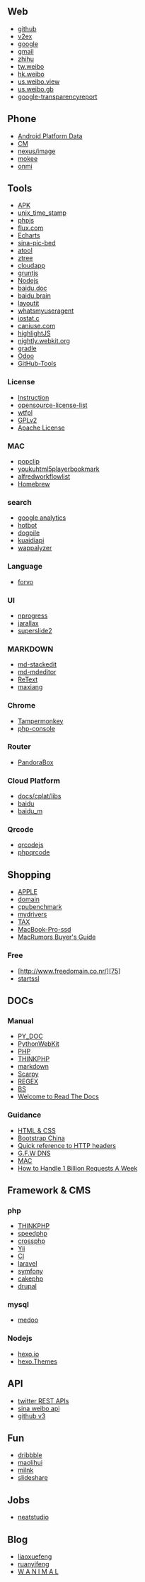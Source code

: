 ## Web

 - [github][1]
 - [v2ex][2]
 - [google][3]
 - [gmail][4]
 - [zhihu][5]
 - [tw.weibo][6]
 - [hk.weibo][7]
 - [us.weibo.view][8]
 - [us.weibo.gb][9]
 - [google-transparencyreport][10]

## Phone

 - [Android Platform Data][11]
 - [CM][12]
 - [nexus/image][13]
 - [mokee][14]
 - [onmi][15]

## Tools

 - [APK][16]
 - [unix_time_stamp][17]
 - [phpjs][18]
 - [flux.com][19]
 - [Echarts][20]
 - [sina-pic-bed][21]
 - [atool][22]
 - [ztree][23]
 - [cloudapp][24]
 - [gruntjs][25]
 - [Nodejs][26]
 - [baidu.doc][27]
 - [baidu.brain][28]
 - [layoutit][29]
 - [whatsmyuseragent][30]
 - [iostat.c][31]
 - [caniuse.com][32]
 - [highlightJS][33]
 - [nightly.webkit.org][34]
 - [gradle][35]
 - [Odoo][36]
 - [GitHub-Tools][37]

### License

 - [Instruction][38]
 - [opensource-license-list][39]
 - [wtfpl][40]
 - [GPLv2][41]
 - [Apache License][42]

### MAC

 - [popclip][43]
 - [youkuhtml5playerbookmark][44]
 - [alfredworkflowlist][45]
 - [Homebrew][46]

### search

 - [google analytics][47]
 - [hotbot][48]
 - [dogpile][49]
 - [kuaidiapi][50]
 - [wappalyzer][51]

### Language

 - [forvo][52]
 
### UI

 - [nprogress][53]
 - [jarallax][54]
 - [superslide2][55]

### MARKDOWN

 - [md-stackedit][56]
 - [md-mdeditor][57]
 - [ReText][58]
 - [maxiang][59]

### Chrome

 - [Tampermonkey][60]
 - [php-console][61]

### Router

 - [PandoraBox][62]

### Cloud Platform

 - [docs/cplat/libs][63]
 - [baidu][64]
 - [baidu_m][65]

### Qrcode

 - [qrcodejs][66]
 - [phpqrcode][67]

 
## Shopping

 - [APPLE][68]
 - [domain][69]
 - [cpubenchmark][70]
 - [mydrivers][71]
 - [TAX][72]
 - [MacBook-Pro-ssd][73]
 - [MacRumors Buyer's Guide][74]

### Free

 - [http://www.freedomain.co.nr/][75]
 - [startssl][76]

## DOCs

### Manual

 - [PY_DOC][77]
 - [PythonWebKit][78]
 - [PHP][79]
 - [THINKPHP][80]
 - [markdown][81]
 - [Scarpy][82]
 - [REGEX][83]
 - [BS][84]
 - [Welcome to Read The Docs][85]

### Guidance

 - [HTML & CSS][86]
 - [Bootstrap China][87]
 - [Quick reference to HTTP headers][88]
 - [G.F.W DNS][89]
 - [MAC][90]
 - [How to Handle 1 Billion Requests A Week][91]

## Framework & CMS

### php

 - [THINKPHP][92]
 - [speedphp][93]
 - [crossphp][94]
 - [Yii][95]
 - [CI][96] 
 - [laravel][97]
 - [symfony][98]
 - [cakephp][99]
 - [drupal][100]

### mysql

 - [medoo][101]

### Nodejs

 - [hexo.io][102]
 - [hexo.Themes][103]

## API

 - [twitter REST APIs][104]
 - [sina weibo api][105]
 - [github v3][106]

## Fun

 - [dribbble][107]
 - [maolihui][108]
 - [milnk][109]
 - [slideshare][110]

## Jobs

 - [neatstudio][111]

## Blog

 - [liaoxuefeng][112]
 - [ruanyifeng][113]
 - [W A N I M A L][114]


  [1]: https://github.com/phpgao
  [2]: https://www.v2ex.com/
  [3]: https://www.google.com.hk/
  [4]: https://mail.google.com/mail/#inbox
  [5]: http://www.zhihu.com/people/phpgao
  [6]: http://tw.weibo.com/
  [7]: http://hk.weibo.com/
  [8]: http://us.weibo.com/view
  [9]: http://us.weibo.com/gb
  [10]: http://www.google.com/transparencyreport/?hl=zh-CN
  [11]: http://developer.android.com/about/dashboards/index.html
  [12]: http://download.cyanogenmod.org/?type=nightly&device=hammerhead
  [13]: https://developers.google.com/android/
  [14]: http://download.mokeedev.com/?device=hammerhead
  [15]: http://dl.omnirom.org/hammerhead/
  [16]: http://apps.evozi.com/apk-downloader/
  [17]: http://shijianchuo.911cha.com/
  [18]: http://phpjs.org/
  [19]: http://justgetflux.com/map.html
  [20]: http://echarts.baidu.com/
  [21]: http://weibotuchuang.sinaapp.com/
  [22]: http://www.atool.org/
  [23]: http://www.ztree.me/v3/main.php
  [24]: https://www.getcloudapp.com/
  [25]: http://gruntjs.com/
  [26]: http://nodejs.org/
  [27]: http://word.baidu.com/
  [28]: http://naotu.baidu.com/edit.html
  [29]: http://www.bootcss.com/p/layoutit/
  [30]: http://whatsmyuseragent.com/
  [31]: https://code.google.com/p/tester-higkoo/source/browse/#svn%2Ftrunk%2FTools%2Fiostat
  [32]: http://caniuse.com/
  [33]: https://highlightjs.org/
  [34]: http://nightly.webkit.org/
  [35]: http://gradle.org/
  [36]: http://www.shine-it.net/
  [37]: http://get.jobdeer.com/6661.get
  [38]: http://www.phpgao.com/opensrouce_license.html
  [39]: http://opensource.org/licenses/alphabetical
  [40]: http://www.wtfpl.net/
  [41]: http://www.gnu.org/licenses/gpl-2.0.html
  [42]: http://www.apache.org/licenses/LICENSE-2.0.html
  [43]: http://pilotmoon.com/popclip/extensions/
  [44]: http://zythum.sinaapp.com/youkuhtml5playerbookmark/
  [45]: http://www.alfredworkflow.com/#V2EX
  [46]: http://brew.sh/index_zh-cn.html
  [47]: https://www.google.com/analytics/web/?hl=zh
  [48]: http://www.hotbot.com/
  [49]: http://www.dogpile.com/
  [50]: http://www.kuaidiapi.cn/
  [51]: https://wappalyzer.com/
  [52]: http://zh.forvo.com/
  [53]: https://github.com/rstacruz/nprogress
  [54]: http://www.jarallax.com/
  [55]: http://www.superslide2.com/
  [56]: https://stackedit.io/#
  [57]: https://www.zybuluo.com/mdeditor
  [58]: http://sourceforge.net/p/retext/home/ReText/
  [59]: http://maxiang.info/
  [60]: https://chrome.google.com/webstore/detail/tampermonkey/dhdgffkkebhmkfjojejmpbldmpobfkfo
  [61]: https://chrome.google.com/webstore/detail/php-console/nfhmhhlpfleoednkpnnnkolmclajemef
  [62]: http://downloads.openwrt.org.cn/PandoraBox/
  [63]: http://developer.baidu.com/wiki/index.php?title=docs/cplat/libs
  [64]: http://developer.baidu.com/wiki/index.php
  [65]: http://mc.baidu.com/
  [66]: https://github.com/davidshimjs/qrcodejs
  [67]: https://github.com/t0k4rt/phpqrcode
  [68]: http://store.apple.com/us/browse/home/specialdeals/ipod
  [69]: http://www.qiuyumi.org
  [70]: http://cpubenchmark
  [71]: http://www.mydrivers.com/zhuanti/index.shtml
  [72]: http://www.customs.gov.cn/publish/portal0/tab399/info363071.htm
  [73]: http://eshop.macsales.com/shop/SSD/OWC/Air-Retina/Apple-MacBook-Pro-Retina-2012-Drive-Internal-Flash
  [74]: http://buyersguide.macrumors.com/
  [75]: freedomain
  [76]: http://www.startssl.com/
  [77]: https://docs.python.org/2/index.html
  [78]: https://wiki.python.org/moin/PythonWebKit
  [79]: http://www.php.net/manual/zh/funcref.php
  [80]: http://document.thinkphp.cn/manual_3_2.html
  [81]: http://daringfireball.net/projects/markdown/
  [82]: http://scrapy-chs.readthedocs.org/zh_CN/latest/intro/overview.html
  [83]: http://www.jb51.net/tools/zhengze.html
  [84]: http://www.crummy.com/software/BeautifulSoup/bs3/documentation.zh.html
  [85]: https://read-the-docs.readthedocs.org/en/latest/
  [86]: http://codeguide.bootcss.com/
  [87]: http://www.bootcss.com/
  [88]: http://www.cs.tut.fi/~jkorpela/http.html
  [89]: http://my.oschina.net/idevpn/blog/323010
  [90]: https://www.zybuluo.com/rulerstorm/note/29343#%E5%85%A5%E9%97%A8%E5%86%99%E4%B8%80%E7%82%B9%E7%99%BE%E5%BA%A6%E8%B5%B7%E6%9D%A5%E4%B8%8D%E6%98%AF%E5%BE%88%E8%BD%BB%E6%9D%BE%E7%9A%84%E4%BA%8B%E6%83%85
  [91]: http://highscalability.com/blog/2014/8/11/the-easy-way-of-building-a-growing-startup-architecture-usin.html
  [92]: http://www.thinkphp.cn/
  [93]: http://www.speedphp.com/
  [94]: http://www.crossphp.com/
  [95]: http://www.yiiframework.com
  [96]: http://www.codeigniter.com/
  [97]: http://laravel.com/
  [98]: http://symfony.com/
  [99]: http://cakephp.org/
  [100]: https://www.drupal.org/
  [101]: http://medoo.in/
  [102]: http://hexo.io/
  [103]: https://github.com/hexojs/hexo/wiki/Themes
  [104]: https://dev.twitter.com/rest/public
  [105]: http://open.weibo.com/wiki/%E9%A6%96%E9%A1%B5
  [106]: https://developer.github.com/v3/
  [107]: https://dribbble.com/
  [108]: http://maolihui.com/
  [109]: http://milnk.com/discover
  [110]: http://www.slideshare.net/
  [111]: http://static.neatstudio.com/jobs/
  [112]: http://www.liaoxuefeng.com/
  [113]: http://www.ruanyifeng.com/home.html
  [114]: http://wanimal.lofter.com/
